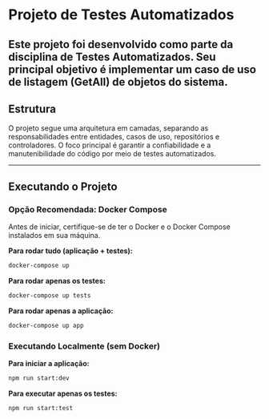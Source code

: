# Projeto de Testes Automatizados

Este projeto foi desenvolvido como parte da disciplina de **Testes Automatizados**. Seu principal objetivo é implementar um **caso de uso de listagem (GetAll)** de objetos do sistema.
---

## Estrutura

O projeto segue uma arquitetura em camadas, separando as responsabilidades entre entidades, casos de uso, repositórios e controladores. O foco principal é garantir a confiabilidade e a manutenibilidade do código por meio de testes automatizados.

---

## Executando o Projeto

### Opção Recomendada: Docker Compose

Antes de iniciar, certifique-se de ter o Docker e o Docker Compose instalados em sua máquina.

**Para rodar tudo (aplicação + testes):**
```cmd
docker-compose up
```

**Para rodar apenas os testes:**
```cmd
docker-compose up tests
```

**Para rodar apenas a aplicação:**
```cmd
docker-compose up app
```

### Executando Localmente (sem Docker)

**Para iniciar a aplicação:**
```cmd
npm run start:dev
```

**Para executar apenas os testes:**
```cmd
npm run start:test
```
